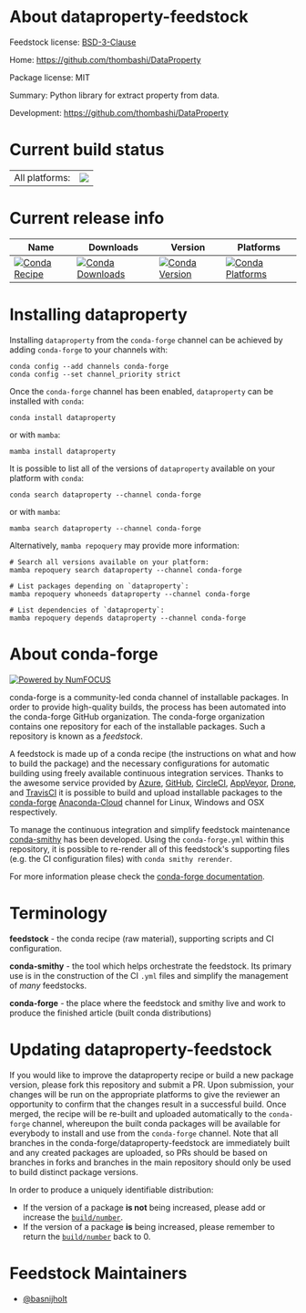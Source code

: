 About dataproperty-feedstock
============================

Feedstock license: [BSD-3-Clause](https://github.com/conda-forge/dataproperty-feedstock/blob/main/LICENSE.txt)

Home: https://github.com/thombashi/DataProperty

Package license: MIT

Summary: Python library for extract property from data.

Development: https://github.com/thombashi/DataProperty

Current build status
====================


<table><tr><td>All platforms:</td>
    <td>
      <a href="https://dev.azure.com/conda-forge/feedstock-builds/_build/latest?definitionId=10442&branchName=main">
        <img src="https://dev.azure.com/conda-forge/feedstock-builds/_apis/build/status/dataproperty-feedstock?branchName=main">
      </a>
    </td>
  </tr>
</table>

Current release info
====================

| Name | Downloads | Version | Platforms |
| --- | --- | --- | --- |
| [![Conda Recipe](https://img.shields.io/badge/recipe-dataproperty-green.svg)](https://anaconda.org/conda-forge/dataproperty) | [![Conda Downloads](https://img.shields.io/conda/dn/conda-forge/dataproperty.svg)](https://anaconda.org/conda-forge/dataproperty) | [![Conda Version](https://img.shields.io/conda/vn/conda-forge/dataproperty.svg)](https://anaconda.org/conda-forge/dataproperty) | [![Conda Platforms](https://img.shields.io/conda/pn/conda-forge/dataproperty.svg)](https://anaconda.org/conda-forge/dataproperty) |

Installing dataproperty
=======================

Installing `dataproperty` from the `conda-forge` channel can be achieved by adding `conda-forge` to your channels with:

```
conda config --add channels conda-forge
conda config --set channel_priority strict
```

Once the `conda-forge` channel has been enabled, `dataproperty` can be installed with `conda`:

```
conda install dataproperty
```

or with `mamba`:

```
mamba install dataproperty
```

It is possible to list all of the versions of `dataproperty` available on your platform with `conda`:

```
conda search dataproperty --channel conda-forge
```

or with `mamba`:

```
mamba search dataproperty --channel conda-forge
```

Alternatively, `mamba repoquery` may provide more information:

```
# Search all versions available on your platform:
mamba repoquery search dataproperty --channel conda-forge

# List packages depending on `dataproperty`:
mamba repoquery whoneeds dataproperty --channel conda-forge

# List dependencies of `dataproperty`:
mamba repoquery depends dataproperty --channel conda-forge
```


About conda-forge
=================

[![Powered by
NumFOCUS](https://img.shields.io/badge/powered%20by-NumFOCUS-orange.svg?style=flat&colorA=E1523D&colorB=007D8A)](https://numfocus.org)

conda-forge is a community-led conda channel of installable packages.
In order to provide high-quality builds, the process has been automated into the
conda-forge GitHub organization. The conda-forge organization contains one repository
for each of the installable packages. Such a repository is known as a *feedstock*.

A feedstock is made up of a conda recipe (the instructions on what and how to build
the package) and the necessary configurations for automatic building using freely
available continuous integration services. Thanks to the awesome service provided by
[Azure](https://azure.microsoft.com/en-us/services/devops/), [GitHub](https://github.com/),
[CircleCI](https://circleci.com/), [AppVeyor](https://www.appveyor.com/),
[Drone](https://cloud.drone.io/welcome), and [TravisCI](https://travis-ci.com/)
it is possible to build and upload installable packages to the
[conda-forge](https://anaconda.org/conda-forge) [Anaconda-Cloud](https://anaconda.org/)
channel for Linux, Windows and OSX respectively.

To manage the continuous integration and simplify feedstock maintenance
[conda-smithy](https://github.com/conda-forge/conda-smithy) has been developed.
Using the ``conda-forge.yml`` within this repository, it is possible to re-render all of
this feedstock's supporting files (e.g. the CI configuration files) with ``conda smithy rerender``.

For more information please check the [conda-forge documentation](https://conda-forge.org/docs/).

Terminology
===========

**feedstock** - the conda recipe (raw material), supporting scripts and CI configuration.

**conda-smithy** - the tool which helps orchestrate the feedstock.
                   Its primary use is in the construction of the CI ``.yml`` files
                   and simplify the management of *many* feedstocks.

**conda-forge** - the place where the feedstock and smithy live and work to
                  produce the finished article (built conda distributions)


Updating dataproperty-feedstock
===============================

If you would like to improve the dataproperty recipe or build a new
package version, please fork this repository and submit a PR. Upon submission,
your changes will be run on the appropriate platforms to give the reviewer an
opportunity to confirm that the changes result in a successful build. Once
merged, the recipe will be re-built and uploaded automatically to the
`conda-forge` channel, whereupon the built conda packages will be available for
everybody to install and use from the `conda-forge` channel.
Note that all branches in the conda-forge/dataproperty-feedstock are
immediately built and any created packages are uploaded, so PRs should be based
on branches in forks and branches in the main repository should only be used to
build distinct package versions.

In order to produce a uniquely identifiable distribution:
 * If the version of a package **is not** being increased, please add or increase
   the [``build/number``](https://docs.conda.io/projects/conda-build/en/latest/resources/define-metadata.html#build-number-and-string).
 * If the version of a package **is** being increased, please remember to return
   the [``build/number``](https://docs.conda.io/projects/conda-build/en/latest/resources/define-metadata.html#build-number-and-string)
   back to 0.

Feedstock Maintainers
=====================

* [@basnijholt](https://github.com/basnijholt/)

